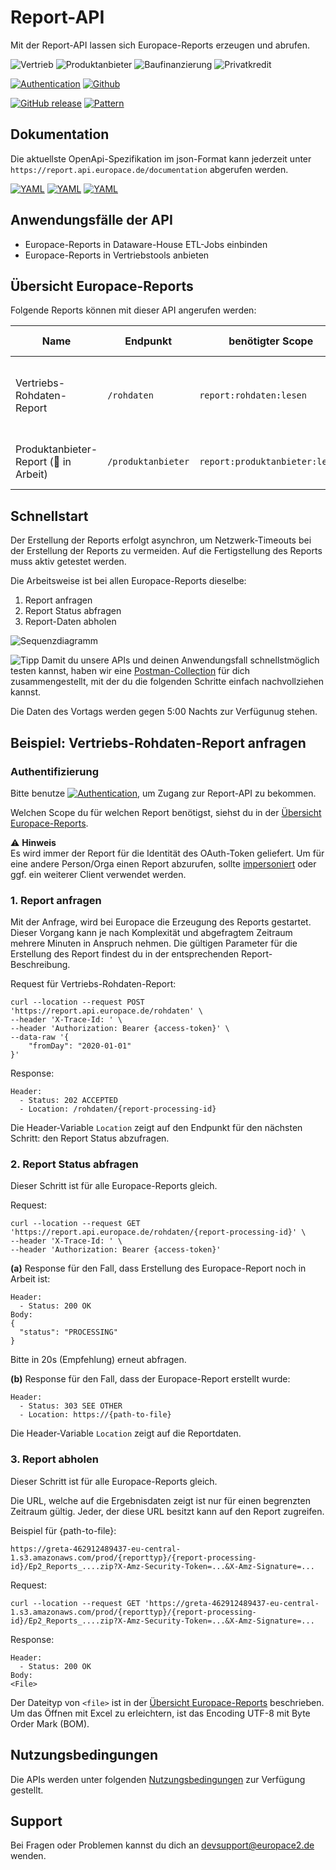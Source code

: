 # Report-API

Mit der Report-API lassen sich Europace-Reports erzeugen und abrufen.

![Vertrieb](https://img.shields.io/badge/-Vertrieb-lightblue)
![Produktanbieter](https://img.shields.io/badge/-Produktanbieter-lightblue)
![Baufinanzierung](https://img.shields.io/badge/-Baufinanzierung-lightblue)
![Privatkredit](https://img.shields.io/badge/-Privatkredit-lightblue)

[![Authentication](https://img.shields.io/badge/Auth-OAuth2-green)](https://github.com/europace/authorization-api)
[![Github](https://img.shields.io/badge/-Github-black?logo=github)](https://github.com/europace/report-api)

[![GitHub release](https://img.shields.io/github/v/release/europace/report-api)](https://github.com/europace/report-api/releases)
[![Pattern](https://img.shields.io/badge/Pattern-Tolerant%20Reader-yellowgreen)](https://martinfowler.com/bliki/TolerantReader.html)

## Dokumentation
Die aktuellste OpenApi-Spezifikation im json-Format kann jederzeit unter `https://report.api.europace.de/documentation`
abgerufen werden.

[![YAML](https://img.shields.io/badge/OAS-HTML_Doc-lightblue)](https://europace.github.io/report-api/index.html)
[![YAML](https://img.shields.io/badge/OAS-YAML-lightgrey)](https://github.com/europace/report-api/blob/master/report-api.yml)
[![YAML](https://img.shields.io/badge/OAS-JSON-lightgrey)](https://report.api.europace.de/documentation)

## Anwendungsfälle der API
- Europace-Reports in Dataware-House ETL-Jobs einbinden
- Europace-Reports in Vertriebstools anbieten

## Übersicht Europace-Reports
Folgende Reports können mit dieser API angerufen werden:

 Name | Endpunkt | benötigter Scope | Dateityp/Encoding | Inhalts-Beschreibung
 ---- | ---- | ---- | :----: | ---
 Vertriebs-Rohdaten-Report | ```/rohdaten``` | `report:rohdaten:lesen`  | zip/UTF-8 | alle relevanten Daten von Vorgängen, Anträgen, Bausteinen und Provisionen des Vertriebs |
Produktanbieter-Report (:construction: in Arbeit)  | ```/produktanbieter``` | `report:produktanbieter:lesen`  | csv/UTF-8 | die wesentlichen Antragsdaten mit Status und Vertriebsorganisation |

## Schnellstart

Der Erstellung der Reports erfolgt asynchron, um Netzwerk-Timeouts bei der Erstellung der Reports zu vermeiden. Auf die Fertigstellung des Reports muss aktiv getestet werden.

Die Arbeitsweise ist bei allen Europace-Reports dieselbe:

1. Report anfragen
2. Report Status abfragen
3. Report-Daten abholen

![Sequenzdiagramm](http://www.plantuml.com/plantuml/proxy?cache=no&src=https://raw.githubusercontent.com/europace/report-api/master/resources/processing-report-api.iuml?token=AFSAZZEIDC253X3GO74BDNK7R2KOC)

![Tipp](https://img.shields.io/badge/-Tipp-yellow) Damit du unsere APIs und deinen Anwendungsfall schnellstmöglich testen kannst, haben wir eine [Postman-Collection](https://github.com/europace/api-schnellstart) für dich zusammengestellt, mit der du die folgenden Schritte einfach nachvollziehen kannst.

Die Daten des Vortags werden gegen 5:00 Nachts zur Verfügunug stehen.

## Beispiel: Vertriebs-Rohdaten-Report anfragen

### Authentifizierung
Bitte benutze [![Authentication](https://img.shields.io/badge/Auth-OAuth2-green)](https://github.com/europace/authorization-api), um Zugang zur Report-API zu bekommen.

Welchen Scope du für welchen Report benötigst, siehst du in der [Übersicht Europace-Reports](https://docs.api.europace.de/baufinanzierung/report/report-api/#europace-reports).

:warning: **Hinweis** \
Es wird immer der Report für die Identität des OAuth-Token geliefert. Um für eine andere Person/Orga einen Report abzurufen, sollte [impersoniert](https://docs.api.europace.de/baufinanzierung/authentifizierung/#wie-authentifiziere-ich-verschiedene-benutzer-mit-einem-client-impersionieren) oder ggf. ein weiterer Client verwendet werden.

### 1. Report anfragen
Mit der Anfrage, wird bei Europace die Erzeugung des Reports gestartet. Dieser Vorgang kann je nach Komplexität und abgefragtem Zeitraum mehrere Minuten in Anspruch nehmen. Die gültigen Parameter für die Erstellung des Report findest du in der entsprechenden Report-Beschreibung.

Request für Vertriebs-Rohdaten-Report:
```
curl --location --request POST 'https://report.api.europace.de/rohdaten' \
--header 'X-Trace-Id: ' \
--header 'Authorization: Bearer {access-token}' \
--data-raw '{
    "fromDay": "2020-01-01"
}'
```

Response:
```
Header:
  - Status: 202 ACCEPTED
  - Location: /rohdaten/{report-processing-id}
```

Die Header-Variable `Location` zeigt auf den Endpunkt für den nächsten Schritt: den Report Status abzufragen.

### 2. Report Status abfragen

Dieser Schritt ist für alle Europace-Reports gleich.

Request:
```
curl --location --request GET 'https://report.api.europace.de/rohdaten/{report-processing-id}' \
--header 'X-Trace-Id: ' \
--header 'Authorization: Bearer {access-token}'
```

**(a)** Response für den Fall, dass Erstellung des Europace-Report noch in Arbeit ist:
```
Header:
  - Status: 200 OK
Body:
{
  "status": "PROCESSING"
}
```
Bitte in 20s (Empfehlung) erneut abfragen.

**(b)** Response für den Fall, dass der Europace-Report erstellt wurde:
```
Header:
  - Status: 303 SEE OTHER
  - Location: https://{path-to-file}
```
Die Header-Variable `Location` zeigt auf die Reportdaten.

### 3. Report abholen

Dieser Schritt ist für alle Europace-Reports gleich.

Die URL, welche auf die Ergebnisdaten zeigt ist nur für einen begrenzten Zeitraum gültig. Jeder, der diese URL besitzt kann auf den Report zugreifen.

Beispiel für {path-to-file}:
```
https://greta-462912489437-eu-central-1.s3.amazonaws.com/prod/{reporttyp}/{report-processing-id}/Ep2_Reports_....zip?X-Amz-Security-Token=...&X-Amz-Signature=...
```

Request:
```
curl --location --request GET 'https://greta-462912489437-eu-central-1.s3.amazonaws.com/prod/{reporttyp}/{report-processing-id}/Ep2_Reports_....zip?X-Amz-Security-Token=...&X-Amz-Signature=...
```

Response:
```
Header:
  - Status: 200 OK
Body:
<File>
```
Der Dateityp von `<file>` ist in der [Übersicht Europace-Reports](https://docs.api.europace.de/baufinanzierung/report/report-api/#übersicht-europace-reports) beschrieben.  Um das Öffnen mit Excel zu erleichtern, ist das Encoding UTF-8 mit Byte Order Mark (BOM).

## Nutzungsbedingungen
Die APIs werden unter folgenden [Nutzungsbedingungen](https://docs.api.europace.de/nutzungsbedingungen/) zur Verfügung gestellt.

## Support
Bei Fragen oder Problemen kannst du dich an devsupport@europace2.de wenden.
